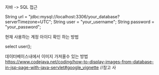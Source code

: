 자바 -> SQL 접근

 String url = "jdbc:mysql://localhost:3306/your_database?serverTimezone=UTC";
 String user = "your_username";
 String password = "your_password";

 현재 사용하는 계정 아이디 확인 하는 방법 
 
 select user();


데이터베이스내에서 이미지 가져올수 있는 방법 
https://www.codejava.net/coding/how-to-display-images-from-database-in-jsp-page-with-java-servlet#google_vignette //참고 사
